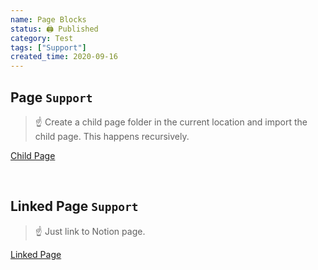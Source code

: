 ```yaml
---
name: Page Blocks
status: 🖨 Published
category: Test
tags: ["Support"]
created_time: 2020-09-16
---
```


## Page `Support`

> ☝ Create a child page folder in the current location and import the child page. This happens recursively.

[Child Page](child-page/index.md)

<br />

## Linked Page `Support`

> ☝ Just link to Notion page.

[Linked Page](https://www.notion.so/64c69eaf268a4076bf48d8ee5f2ca8c8)
